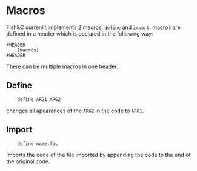 # Macros
Fish&C currenllt implements 2 macros, `define` and `import`. macros are defined in a header which is declared in the following way: 
```Fish&C
#HEADER
    [macros]
#HEADER
```

There can be multiple macros in one header.

## Define
```Fish&C
    define ARG1 ARG2
```
changes all apearances of the `ARG2` in the code to `ARG1`.

## Import
```Fish&C
    define name.fac
```
Imports the code of the file imported by appending the code to the end of the original code.